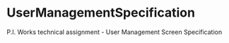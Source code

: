 # UserManagementSpecification
P.I. Works technical assignment - User Management Screen Specification

